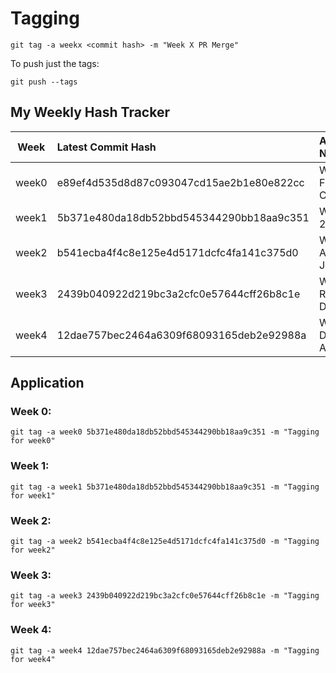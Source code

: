 # Tagging

```
git tag -a weekx <commit hash> -m "Week X PR Merge"
```

To push just the tags:

```
git push --tags
```

## My Weekly Hash Tracker

| Week | Latest Commit Hash | Assigned Name |
|:------:|:--------------------|:----------|
| week0 | e89ef4d535d8d87c093047cd15ae2b1e80e822cc | Week 0: Fully Completed |
| week1 | 5b371e480da18db52bbd545344290bb18aa9c351 | Week 1 & 2✅ |
| week2 | b541ecba4f4c8e125e4d5171dcfc4fa141c375d0 | Week2: Articulation Journal |
| week3 | 2439b040922d219bc3a2cfc0e57644cff26b8c1e | Week3: Relational Database |
| week4 | 12dae757bec2464a6309f68093165deb2e92988a | Week4: Discord Assets |

## Application

### Week 0:
```
git tag -a week0 5b371e480da18db52bbd545344290bb18aa9c351 -m "Tagging for week0"

```

### Week 1:
```
git tag -a week1 5b371e480da18db52bbd545344290bb18aa9c351 -m "Tagging for week1"

```

### Week 2:
```
git tag -a week2 b541ecba4f4c8e125e4d5171dcfc4fa141c375d0 -m "Tagging for week2"

```


### Week 3:
```
git tag -a week3 2439b040922d219bc3a2cfc0e57644cff26b8c1e -m "Tagging for week3"

```


### Week 4:
```
git tag -a week4 12dae757bec2464a6309f68093165deb2e92988a -m "Tagging for week4"

```

